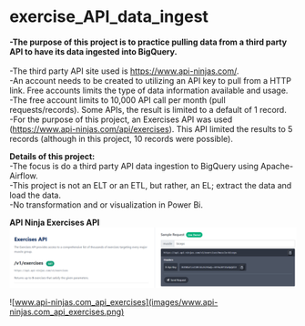# exercise_API_data_ingest

**-The purpose of this project is to practice pulling data from a third party API to have its data ingested into BigQuery.**
<br />
<br />-The third party API site used is https://www.api-ninjas.com/.
<br />-An account needs to be created to utilizing an API key to pull from a HTTP link.  Free accounts limits the type of data information available and usage.
<br />-The free account limits to 10,000 API call per month (pull requests/records). Some APIs, the result is limited to a default of 1 record.
<br />-For the purpose of this project, an Exercises API was used (https://www.api-ninjas.com/api/exercises).  This API limited the results to 5 records (although in this project, 10 records were possible).

**Details of this project:**
<br />-The focus is do a third party API data ingestion to BigQuery using Apache-Airflow.
<br />-This project is not an ELT or an ETL, but rather, an EL; extract the data and load the data.
<br />-No transformation and or visualization in Power Bi.

**API Ninja Exercises API**
![api_ninja_exercies_api](images/api_ninja_exercises_api.png)

![www.api-ninjas.com_api_exercises](images/www.api-ninjas.com_api_exercises.png)





